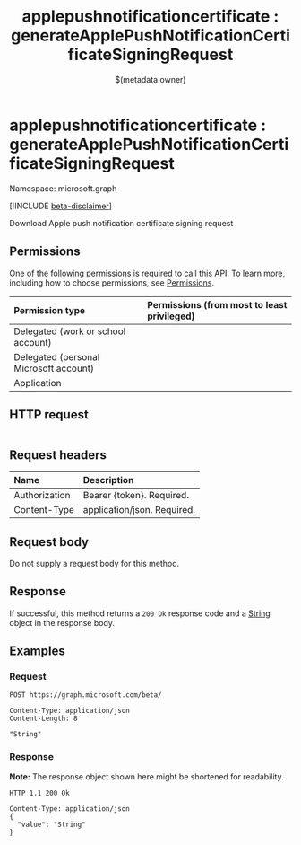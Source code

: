 ﻿---
title: "applepushnotificationcertificate : generateApplePushNotificationCertificateSigningRequest"
description: "Download Apple push notification certificate signing request"
localization_priority: Normal
author: "$(metadata.owner)"
ms.prod: "microsoft-identity-platform"
doc_type: "apiPageType"
---

# applepushnotificationcertificate : generateApplePushNotificationCertificateSigningRequest

Namespace: microsoft.graph

[!INCLUDE [beta-disclaimer](../../includes/beta-disclaimer.md)]

Download Apple push notification certificate signing request

## Permissions

One of the following permissions is required to call this API. To learn more, including how to choose permissions, see [Permissions](/graph/permissions-reference).

| Permission type                        | Permissions (from most to least privileged) |
| :------------------------------------- | :------------------------------------------ |
| Delegated (work or school account)     |                                             |
| Delegated (personal Microsoft account) |                                             |
| Application                            |                                             |

## HTTP request

<!-- {
  "blockType": "ignored"
}
-->

```http

```

## Request headers

| Name          | Description                 |
| :------------ | :-------------------------- |
| Authorization | Bearer {token}. Required.   |
| Content-Type  | application/json. Required. |

## Request body

Do not supply a request body for this method.

## Response

If successful, this method returns a `200 Ok` response code and a [String](../resources/String.md) object in the response body.

## Examples

### Request

<!-- {
  "blockType": "request",
  "name": "applepushnotificationcertificate_generateapplepushnotificationcertificatesigningrequest"
}
-->

```http
POST https://graph.microsoft.com/beta/

Content-Type: application/json
Content-Length: 8

"String"

```

### Response

**Note:** The response object shown here might be shortened for readability.

<!-- {
  "blockType": "response",
  "truncated": true,
  "@odata.type": "Edm.String"
}
-->

```http
HTTP 1.1 200 Ok

Content-Type: application/json
{
  "value": "String"
}

```